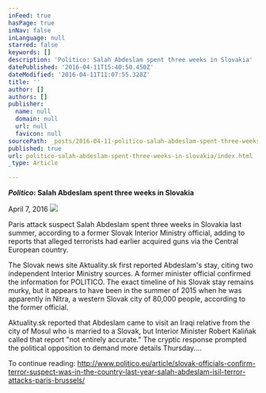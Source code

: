 ```yaml
---
inFeed: true
hasPage: true
inNav: false
inLanguage: null
starred: false
keywords: []
description: 'Politico: Salah Abdeslam spent three weeks in Slovakia'
datePublished: '2016-04-11T15:40:50.450Z'
dateModified: '2016-04-11T11:07:55.328Z'
title: ''
author: []
authors: []
publisher:
  name: null
  domain: null
  url: null
  favicon: null
sourcePath: _posts/2016-04-11-politico-salah-abdeslam-spent-three-weeks-in-slovakia.md
published: true
url: politico-salah-abdeslam-spent-three-weeks-in-slovakia/index.html
_type: Article

---
```

**_Politico_: Salah Abdeslam spent three weeks in Slovakia**

April 7, 2016
![](https://the-grid-user-content.s3-us-west-2.amazonaws.com/127cc826-06a4-48cf-bf8b-9812c07353f8.jpg)

Paris attack suspect Salah Abdeslam spent three weeks in Slovakia last summer, according to a former Slovak Interior Ministry official, adding to reports that alleged terrorists had earlier acquired guns via the Central European country.   

The Slovak news site Aktuality.sk first reported Abdeslam's stay, citing two independent Interior Ministry sources. A former minister official confirmed the information for POLITICO. The exact timeline of his Slovak stay remains murky, but it appears to have been in the summer of 2015 when he was apparently in Nitra, a western Slovak city of 80,000 people, according to the former official.

Aktuality.sk reported that Abdeslam came to visit an Iraqi relative from the city of Mosul who is married to a Slovak, but Interior Minister Robert Kaliňak called that report "not entirely accurate." The cryptic response prompted the political opposition to demand more details Thursday....

To continue reading: http://www.politico.eu/article/slovak-officials-confirm-terror-suspect-was-in-the-country-last-year-salah-abdeslam-isil-terror-attacks-paris-brussels/